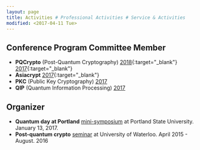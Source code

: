 ```yaml
---
layout: page
title: Activities # Professional Activities # Service & Activities
modified: <2017-04-11 Tue>
---
```

## Conference Program Committee Member
* **PQCrypto** (Post-Quantum Cryptography) [2018](http://www.math.fau.edu/pqcrypto2018/){:target="_blank"} [2017](https://2017.pqcrypto.org/conference/){:target="_blank"}
* **Asiacrypt** [2017](http://asiacrypt.iacr.org/2017/){:target="_blank"}
*   **PKC** (Public Key Cryptography) [2017](http://www.iacr.org/workshops/pkc2017/index.php)
*   **QIP** (Quantum Information Processing) [2017](https://www.stationq.com/qip-2017/)

## Organizer
*  **Quantum day at Portland** [mini-symposium]({{base}}/activity/w17qpdx) at Portland State University. January 13, 2017.
*   **Post-quantum crypto** [seminar](https://sites.google.com/site/uwaterloopqcrypto/) at University of Waterloo. April 2015 - August. 2016

